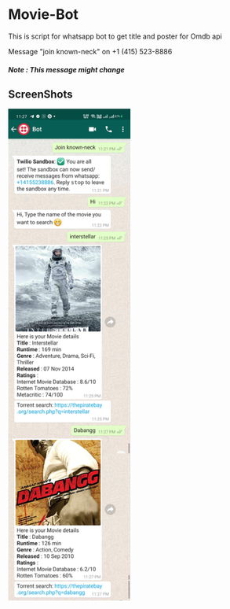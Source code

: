 # Movie-Bot

This is script for whatsapp bot to get title and poster for Omdb api

Message "join known-neck" on  +1 (415) 523-8886

##### Note : This message might change

## ScreenShots
<img src="Screenshots/Screenshot_2020-06-03-23-28-05-75.jpg" height="1000">



